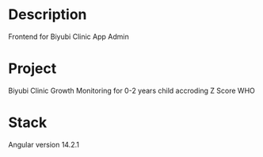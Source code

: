 # Description
Frontend for Biyubi Clinic App Admin

# Project 
Biyubi Clinic Growth Monitoring for 0-2 years child accroding Z Score WHO

# Stack 
Angular version 14.2.1
